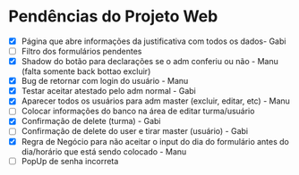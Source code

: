 # Pendências do Projeto Web

- [X]  Página que abre informações da justificativa com todos os dados- Gabi
- [ ]  Filtro dos formulários pendentes
- [X]  Shadow do botão para declarações se o adm conferiu ou não - Manu (falta somente back bottao excluir)
- [X]  Bug de retornar com login do usuário - Manu
- [X]  Testar aceitar atestado pelo adm normal - Gabi
- [X]  Aparecer todos os usuários para adm master (excluir, editar, etc) - Manu
- [ ]  Colocar informações do banco na área de editar turma/usuário
- [X]  Confirmação de delete (turma) - Gabi 
- [ ]  Confirmação de delete do user e tirar master (usuário) - Gabi
- [X]  Regra de Negócio para não aceitar o input do dia do formulário antes do dia/horário que está sendo colocado - Manu
- [ ]  PopUp de senha incorreta
